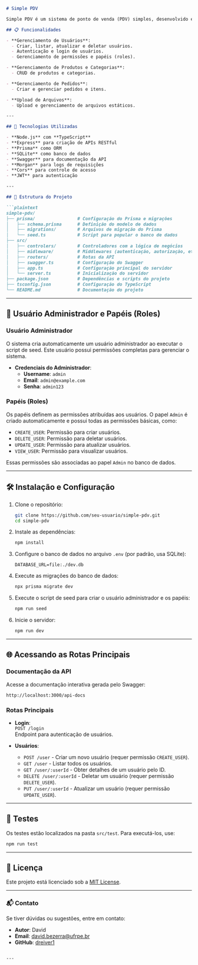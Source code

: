```markdown
# Simple PDV

Simple PDV é um sistema de ponto de venda (PDV) simples, desenvolvido em Node.js com TypeScript, utilizando Express para a criação de APIs RESTful e Prisma como ORM para gerenciar o banco de dados.

## 📋 Funcionalidades

- **Gerenciamento de Usuários**:
  - Criar, listar, atualizar e deletar usuários.
  - Autenticação e login de usuários.
  - Gerenciamento de permissões e papéis (roles).

- **Gerenciamento de Produtos e Categorias**:
  - CRUD de produtos e categorias.

- **Gerenciamento de Pedidos**:
  - Criar e gerenciar pedidos e itens.

- **Upload de Arquivos**:
  - Upload e gerenciamento de arquivos estáticos.

---

## 🚀 Tecnologias Utilizadas

- **Node.js** com **TypeScript**
- **Express** para criação de APIs RESTful
- **Prisma** como ORM
- **SQLite** como banco de dados
- **Swagger** para documentação da API
- **Morgan** para logs de requisições
- **Cors** para controle de acesso
- **JWT** para autenticação

---

## 📂 Estrutura do Projeto

```plaintext
simple-pdv/
├── prisma/                # Configuração do Prisma e migrações
│   ├── schema.prisma      # Definição do modelo de dados
│   ├── migrations/        # Arquivos de migração do Prisma
│   └── seed.ts            # Script para popular o banco de dados
├── src/
│   ├── controlers/        # Controladores com a lógica de negócios
│   ├── midleware/         # Middlewares (autenticação, autorização, etc.)
│   ├── routers/           # Rotas da API
│   ├── swagger.ts         # Configuração do Swagger
│   ├── app.ts             # Configuração principal do servidor
│   └── server.ts          # Inicialização do servidor
├── package.json           # Dependências e scripts do projeto
├── tsconfig.json          # Configuração do TypeScript
└── README.md              # Documentação do projeto
```

---

## 🔑 Usuário Administrador e Papéis (Roles)

### Usuário Administrador
O sistema cria automaticamente um usuário administrador ao executar o script de seed. Este usuário possui permissões completas para gerenciar o sistema.

- **Credenciais do Administrador**:
  - **Username**: `admin`
  - **Email**: `admin@example.com`
  - **Senha**: `admin123`

### Papéis (Roles)
Os papéis definem as permissões atribuídas aos usuários. O papel `Admin` é criado automaticamente e possui todas as permissões básicas, como:

- `CREATE_USER`: Permissão para criar usuários.
- `DELETE_USER`: Permissão para deletar usuários.
- `UPDATE_USER`: Permissão para atualizar usuários.
- `VIEW_USER`: Permissão para visualizar usuários.

Essas permissões são associadas ao papel `Admin` no banco de dados.

---

## 🛠️ Instalação e Configuração

1. Clone o repositório:
   ```bash
   git clone https://github.com/seu-usuario/simple-pdv.git
   cd simple-pdv
   ```

2. Instale as dependências:
   ```bash
   npm install
   ```

3. Configure o banco de dados no arquivo `.env` (por padrão, usa SQLite):
   ```env
   DATABASE_URL=file:./dev.db
   ```

4. Execute as migrações do banco de dados:
   ```bash
   npx prisma migrate dev
   ```

5. Execute o script de seed para criar o usuário administrador e os papéis:
   ```bash
   npm run seed
   ```

6. Inicie o servidor:
   ```bash
   npm run dev
   ```

---

## 🌐 Acessando as Rotas Principais

### Documentação da API
Acesse a documentação interativa gerada pelo Swagger:
```
http://localhost:3000/api-docs
```

### Rotas Principais
- **Login**:  
  `POST /login`  
  Endpoint para autenticação de usuários.

- **Usuários**:  
  - `POST /user` - Criar um novo usuário (requer permissão `CREATE_USER`).
  - `GET /user` - Listar todos os usuários.
  - `GET /user/:userId` - Obter detalhes de um usuário pelo ID.
  - `DELETE /user/:userId` - Deletar um usuário (requer permissão `DELETE_USER`).
  - `PUT /user/:userId` - Atualizar um usuário (requer permissão `UPDATE_USER`).

---

## 🧪 Testes

Os testes estão localizados na pasta `src/test`. Para executá-los, use:

```bash
npm run test
```

---

## 📜 Licença

Este projeto está licenciado sob a [MIT License](LICENSE).

---

### 📬 Contato

Se tiver dúvidas ou sugestões, entre em contato:

- **Autor**: David
- **Email**: [david.bezerra@ufrpe.br](mailto:david.bezerra@ufrpe.br)
- **GitHub**: [dreiver1](https://github.com/dreiver1)
```

---